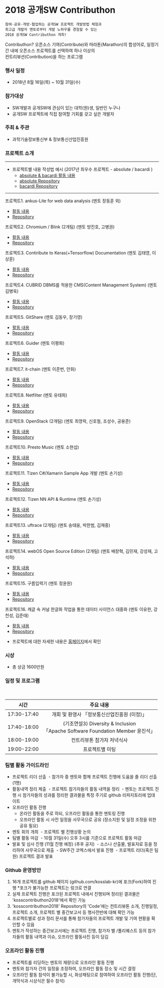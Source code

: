 # 2018 공개SW Contributhon

	참여·공유·개방·협업하는 공개SW 프로젝트 개발방법 체험과 
	최고급 개발자 멘토로부터 개발 노하우를 경험할 수 있는
	2018 공개SW Contributhon 개최!

Contributhon?
오픈소스 기여(Contribute)와 마라톤(Marathon)의 합성어로, 일정기간 내에 오픈소스 프로젝트를 선택하여
하나 이상의 <br>컨트리뷰션(Contribution)을 하는 프로그램 

### 행사 일정
* 2018년 8월 16일(목) ~ 10월 31일(수)

### 참가대상
* SW개발과 공개SW에 관심이 있는 대학(원)생, 일반인 누구나
* 공개SW 프로젝트에 직접 참여할 기회를 갖고 싶은 개발자

### 주최 & 주관
* 과학기술정보통신부 & 정보통신산업진흥원

### 프로젝트 소개

----------------------------------------------------------------------------------------------------
* 프로젝트별 내용 작성법 예시 (2017년 최우수 프로젝트 - absolute / bacardi )
  - [absolute & bacardi 활동 내용](https://github.com/kosslab-kr/kosscontributhon2017/blob/master/activities/absolute.md)
  - [absolute Repository](https://github.com/lunchclass/absolute)
  - [bacardi Repository](https://github.com/lunchclass/bacardi)
----------------------------------------------------------------------------------------------------

프로젝트1. ankus-Lite for web data analysis (멘토 장동훈 외)
  - [활동 내용](https://....................................................)
  - [Repository](https://....................................................)

프로젝트2. Chromium / Blink (2개팀) (멘토 방진호, 고병권)
  - [활동 내용](https://....................................................)
  - [Repository](https://....................................................)

프로젝트3. Contiribute to Keras(+Tensorflow) Documentation (멘토 김태영, 이상훈)
  - [활동 내용](https://....................................................)
  - [Repository](https://github.com/KerasKorea/KEKOxTutorial)

프로젝트4. CUBRID DBMS를 적용한 CMS(Content Management System) (멘토 김병욱)
  - [활동 내용](https://....................................................)
  - [Repository](https://github.com/cubrid-cms)

프로젝트5. GitShare (멘토 김동우, 장기영)
  - [활동 내용](https://....................................................)
  - [Repository](https://github.com/jsdevkr/gitCodeShare.com)

프로젝트6. Guider (멘토 이평화)
  - [활동 내용](https://....................................................)
  - [Repository](https://github.com/iipeace/guider)

프로젝트7. it-chain (멘토 이준번, 안휘)
  - [활동 내용](https://....................................................)
  - [Repository](https://github.com/it-chain/engine)

프로젝트8. Netfilter (멘토 유태희)
  - [활동 내용](https://....................................................)
  - [Repository](https://....................................................)

프로젝트9. OpenStack (2개팀) (멘토 최영락, 신호철, 조성수, 공용준)
  - [활동 내용](https://....................................................)
  - [Repository](https://....................................................)

프로젝트10. Presto Music (멘토 소현섭)
  - [활동 내용](https://....................................................)
  - [Repository](https://github.com/kosslab-kr/Presto.Contributhon)

프로젝트11. Tizen C#/Xamarin Sample App 개발 (멘토 손기성)
  - [활동 내용](https://....................................................)
  - [Repository](https://....................................................)

프로젝트12. Tizen NN API & Runtime (멘토 손기성)
  - [활동 내용](https://....................................................)
  - [Repository](https://....................................................)
  
프로젝트13. uftrace (2개팀) (멘토 송태웅, 박한범, 김재중)
  - [활동 내용](https://....................................................)
  - [Repository](https://....................................................)
  
프로젝트14. webOS Open Source Edition (2개팀) (멘토 배창혁, 김민재, 강성재, 고석하)
  - [활동 내용](https://....................................................)
  - [Repository](http://github.com/webosose)

프로젝트15. 구름입력기 (멘토 정윤원)
  - [활동 내용](https://....................................................)
  - [Repository](https://github.com/gureum/gureum/)
  
프로젝트16. 캐글 속 커널 한글화 작업을 통한 데이터 사이언스 대중화 (멘토 이유한, 강천성, 김준태)
  - [활동 내용](https://....................................................)
  - [Repository](https://github.com/kosslab-kr/Kaggle_KR)

* 프로젝트에 대한 자세한 내용은 [홈페이지](https://contributhon.kr/project)에서 확인


### 시상

* 총 상금 1600만원

### 일정 및 프로그램


<table>
    <thead>
        <tr>
            <th align="center">시간</th>
            <th align="center">주요 내용</th>
        </tr>
    </thead>
    <tbody>
    <tr>
      <td align="center">17:30-17:40</td>
      <td align="center">개회 및 환영사  「정보통신산업진흥원 (미정)」</td>
    </tr>
    <tr>
      <td align="center">17:40-18:00</td>
      <td align="center">(기조연설3) Diversity & Inclusion <br> 「Apache Software Foundation Member 윤진석」 </td>
    </tr>
    <tr>
      <td align="center">18:00-19:00</td>
      <td align="center">컨트리뷰톤 참가자 저녁식사</td>
    </tr>
    <tr>
      <td align="center">19:00-22:00</td>
      <td align="center">프로젝트별 미팅</td>
    </tr>
</table>

### 팀별 활동 가이드라인
* 프로젝트 리더 선출
  - 참가자 중 멘토와 함께 프로젝트 진행에 도움을 줄 리더 선출(1명)
* 활동내역 정리 제출
  - 프로젝트 참가자들의 활동 내역을 정리
  - 멘토는 프로젝트 진행 시 참가자들의 성과를 정리한 결과물을 특정 주기로 github 리파지토리에 업데이트
* 오프라인 활동 진행
  - 온라인 활동을 주로 하되, 오프라인 활동을 통한 멘토링 진행
  - 오프라인 활동 시 사전 일정을 사무국으로 공유 (장소지원 및 일정 조정을 위한 공유 필요)
* 멘토 회의 개최
  - 프로젝트 별 진행상황 논의
* 팀별 활동 마감
  - 10월 31일(수) 오후 3시를 기준으로 프로젝트 활동 마감
* 발표 및 심사 진행 (11월 진행 예정) (추후 공지)
  - 소스나 산출물, 발표자료 등을 정리하여 사무국으로 제출
  - SW주간 코엑스에서 발표 진행
  - 프로젝트 리더(혹은 팀원) 프로젝트 결과 발표

### Github 운영방안
1. 16개 프로젝트를 github 페이지 (github.com/kosslab-kr)에 포크(Fork)하여 진행
  *포크가 불가능한 프로젝트는 링크로 연결
2. 실제 프로젝트 진행은 포크된 프로젝트 내에서 진행되며 정리된 결과물은 'kosscontributhon2018'에서 확인 가능
3. 'kosscontributhon2018' Repository의 'Code'에는 컨트리뷰톤 소개, 진행일정, 프로젝트 소개, 프로젝트 별 중간보고서 등 행사전반에 대해 확인 가능
4. 프로젝트별로 성과 정리 문서를 통해 참가자들의 프로젝트 개발 및 기여 현황을 확인할 수 있음
5. 멘토가 작성하는 중간보고서에는 프로젝트 진행, 참가자 별 /풀리퀘스트 등의 참가자들의 활동 내역과 이슈, 오프라인 활동사진 등이 담김

### 오프라인 활동 진행
* 프로젝트를 리딩하는 멘토의 재량으로 오프라인 활동 진행
* 멘토와 참가자 간의 일정을 조정하여, 오프라인 활동 장소 및 시간 결정
* 오프라인 활동 참석이 불가능할 시, 화상채팅으로 참여하여 오프라인 활동 진행(단, 개막식과 시상식은 필수 참석)
